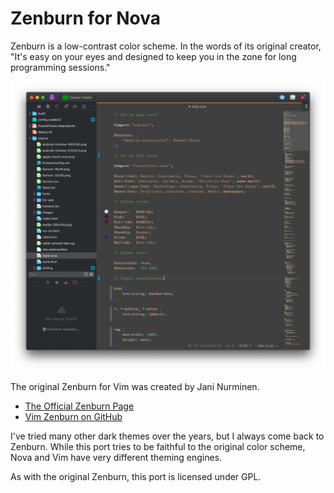 # Zenburn for Nova

Zenburn is a low-contrast color scheme. In the words of its original creator, "It's easy on your eyes and designed to keep you in the zone for long programming sessions."

![](Images/nova-zenburn.png)

The original Zenburn for Vim was created by Jani Nurminen.

- [The Official Zenburn Page](https://kippura.org/zenburnpage/)
- [Vim Zenburn on GitHub](https://github.com/jnurmine/Zenburn/)

I've tried many other dark themes over the years, but I always come back to Zenburn. While this port tries to be faithful to the original color scheme, Nova and Vim have very different theming engines.

As with the original Zenburn, this port is licensed under GPL.
